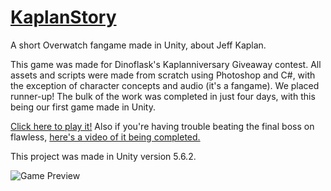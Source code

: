 # [KaplanStory](https://biggestcookie.github.io/KaplanStory-game/)
A short Overwatch fangame made in Unity, about Jeff Kaplan.

This game was made for Dinoflask's Kaplanniversary Giveaway contest. All assets and scripts were made from scratch using Photoshop and C#, with the exception of character concepts and audio (it's a fangame). We placed runner-up!
The bulk of the work was completed in just four days, with this being our first game made in Unity.

[Click here to play it!](https://biggestcookie.github.io/KaplanStory-game/) Also if you're having trouble beating the final boss on flawless, [here's a video of it being completed.](https://www.twitch.tv/videos/159712858)

This project was made in Unity version 5.6.2.

![Game Preview](https://i.imgur.com/7ZBRIL3.png)
